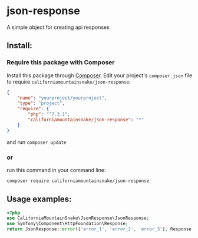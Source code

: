 # json-response
A simple object for creating api responses

## Install:
### Require this package with Composer
Install this package through [Composer](https://getcomposer.org/).
Edit your project's `composer.json` file to require `californiamountainsnake/json-response`:
```json
{
    "name": "yourproject/yourproject",
    "type": "project",
    "require": {
        "php": "^7.3.1",
        "californiamountainsnake/json-response": "*"
    }
}
```
and run `composer update`

### or
run this command in your command line:
```bash
composer require californiamountainsnake/json-response
```

## Usage examples:
```php
<?php
use CaliforniaMountainSnake\JsonResponse\JsonResponse;
use Symfony\Component\HttpFoundation\Response;
return JsonResponse::error(['error_1', 'error_2', 'error_3'], Response::HTTP_BAD_REQUEST)->make();
```

